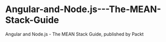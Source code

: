 # Angular-and-Node.js---The-MEAN-Stack-Guide
Angular and Node.js - The MEAN Stack Guide, published by Packt
